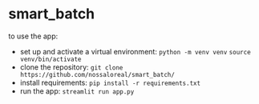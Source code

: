 # smart_batch

to use the app:

- set up and activate a virtual environment: `python -m venv venv`
                                             `source venv/bin/activate`
- clone the repository: `git clone https://github.com/nossaloreal/smart_batch/`
- install requirements: `pip install -r requirements.txt`
- run the app: `streamlit run app.py`
